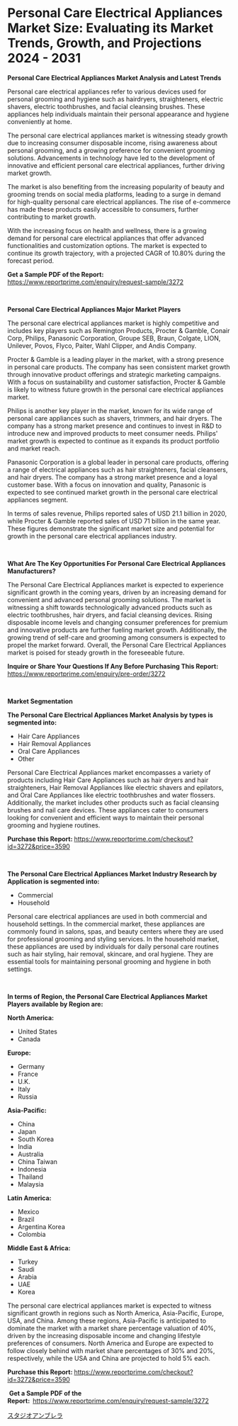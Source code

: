 <p><h1>Personal Care Electrical Appliances Market Size: Evaluating its Market Trends, Growth, and Projections 2024 - 2031</h1></p><p><strong>Personal Care Electrical Appliances Market Analysis and Latest Trends</strong></p>
<p><p>Personal care electrical appliances refer to various devices used for personal grooming and hygiene such as hairdryers, straighteners, electric shavers, electric toothbrushes, and facial cleansing brushes. These appliances help individuals maintain their personal appearance and hygiene conveniently at home.</p><p>The personal care electrical appliances market is witnessing steady growth due to increasing consumer disposable income, rising awareness about personal grooming, and a growing preference for convenient grooming solutions. Advancements in technology have led to the development of innovative and efficient personal care electrical appliances, further driving market growth.</p><p>The market is also benefiting from the increasing popularity of beauty and grooming trends on social media platforms, leading to a surge in demand for high-quality personal care electrical appliances. The rise of e-commerce has made these products easily accessible to consumers, further contributing to market growth.</p><p>With the increasing focus on health and wellness, there is a growing demand for personal care electrical appliances that offer advanced functionalities and customization options. The market is expected to continue its growth trajectory, with a projected CAGR of 10.80% during the forecast period.</p></p>
<p><strong>Get a Sample PDF of the Report:&nbsp;</strong> <a href="https://www.reportprime.com/enquiry/request-sample/3272">https://www.reportprime.com/enquiry/request-sample/3272</a></p>
<p>&nbsp;</p>
<p><strong>Personal Care Electrical Appliances Major Market Players</strong></p>
<p><p>The personal care electrical appliances market is highly competitive and includes key players such as Remington Products, Procter & Gamble, Conair Corp, Philips, Panasonic Corporation, Groupe SEB, Braun, Colgate, LION, Unilever, Povos, Flyco, Paiter, Wahl Clipper, and Andis Company.</p><p>Procter & Gamble is a leading player in the market, with a strong presence in personal care products. The company has seen consistent market growth through innovative product offerings and strategic marketing campaigns. With a focus on sustainability and customer satisfaction, Procter & Gamble is likely to witness future growth in the personal care electrical appliances market.</p><p>Philips is another key player in the market, known for its wide range of personal care appliances such as shavers, trimmers, and hair dryers. The company has a strong market presence and continues to invest in R&D to introduce new and improved products to meet consumer needs. Philips' market growth is expected to continue as it expands its product portfolio and market reach.</p><p>Panasonic Corporation is a global leader in personal care products, offering a range of electrical appliances such as hair straighteners, facial cleansers, and hair dryers. The company has a strong market presence and a loyal customer base. With a focus on innovation and quality, Panasonic is expected to see continued market growth in the personal care electrical appliances segment.</p><p>In terms of sales revenue, Philips reported sales of USD 21.1 billion in 2020, while Procter & Gamble reported sales of USD 71 billion in the same year. These figures demonstrate the significant market size and potential for growth in the personal care electrical appliances industry.</p></p>
<p>&nbsp;</p>
<p><strong>What Are The Key Opportunities For Personal Care Electrical Appliances Manufacturers?</strong></p>
<p><p>The Personal Care Electrical Appliances market is expected to experience significant growth in the coming years, driven by an increasing demand for convenient and advanced personal grooming solutions. The market is witnessing a shift towards technologically advanced products such as electric toothbrushes, hair dryers, and facial cleansing devices. Rising disposable income levels and changing consumer preferences for premium and innovative products are further fueling market growth. Additionally, the growing trend of self-care and grooming among consumers is expected to propel the market forward. Overall, the Personal Care Electrical Appliances market is poised for steady growth in the foreseeable future.</p></p>
<p><strong>Inquire or Share Your Questions If Any Before Purchasing This Report:</strong> <a href="https://www.reportprime.com/enquiry/pre-order/3272">https://www.reportprime.com/enquiry/pre-order/3272</a></p>
<p>&nbsp;</p>
<p><strong>Market Segmentation</strong></p>
<p><strong>The Personal Care Electrical Appliances Market Analysis by types is segmented into:</strong></p>
<p><ul><li>Hair Care Appliances</li><li>Hair Removal Appliances</li><li>Oral Care Appliances</li><li>Other</li></ul></p>
<p><p>Personal Care Electrical Appliances market encompasses a variety of products including Hair Care Appliances such as hair dryers and hair straighteners, Hair Removal Appliances like electric shavers and epilators, and Oral Care Appliances like electric toothbrushes and water flossers. Additionally, the market includes other products such as facial cleansing brushes and nail care devices. These appliances cater to consumers looking for convenient and efficient ways to maintain their personal grooming and hygiene routines.</p></p>
<p><strong>Purchase this Report:&nbsp;</strong><a href="https://www.reportprime.com/checkout?id=3272&price=3590">https://www.reportprime.com/checkout?id=3272&price=3590</a></p>
<p>&nbsp;</p>
<p><strong>The Personal Care Electrical Appliances Market Industry Research by Application is segmented into:</strong></p>
<p><ul><li>Commercial</li><li>Household</li></ul></p>
<p><p>Personal care electrical appliances are used in both commercial and household settings. In the commercial market, these appliances are commonly found in salons, spas, and beauty centers where they are used for professional grooming and styling services. In the household market, these appliances are used by individuals for daily personal care routines such as hair styling, hair removal, skincare, and oral hygiene. They are essential tools for maintaining personal grooming and hygiene in both settings.</p></p>
<p>&nbsp;</p>
<p><strong>In terms of Region, the Personal Care Electrical Appliances Market Players available by Region are:</strong></p>
<p>
    <p> <strong> North America: </strong>
        <ul>
            <li>United States</li>
            <li>Canada</li>
        </ul>
        </p> 
    <p> <strong> Europe: </strong>
        <ul>
            <li>Germany</li>
            <li>France</li>
            <li>U.K.</li>
            <li>Italy</li>
            <li>Russia</li>
        </ul>
        </p> 
    <p> <strong> Asia-Pacific: </strong>
        <ul>
            <li>China</li>
            <li>Japan</li>
            <li>South Korea</li>
            <li>India</li>
            <li>Australia</li>
            <li>China Taiwan</li>
            <li>Indonesia</li>
            <li>Thailand</li>
            <li>Malaysia</li>
        </ul>
        </p> 
    <p> <strong> Latin America: </strong>
        <ul>
            <li>Mexico</li>
            <li>Brazil</li>
            <li>Argentina Korea</li>
            <li>Colombia</li>
        </ul>
        </p> 
    <p> <strong> Middle East & Africa: </strong>
        <ul>
            <li>Turkey</li>
            <li>Saudi</li>
            <li>Arabia</li>
            <li>UAE</li>
            <li>Korea</li>
        </ul>
    </p>
    </p>
<p><p>The personal care electrical appliances market is expected to witness significant growth in regions such as North America, Asia-Pacific, Europe, USA, and China. Among these regions, Asia-Pacific is anticipated to dominate the market with a market share percentage valuation of 40%, driven by the increasing disposable income and changing lifestyle preferences of consumers. North America and Europe are expected to follow closely behind with market share percentages of 30% and 20%, respectively, while the USA and China are projected to hold 5% each.</p></p>
<p><strong>Purchase this Report: </strong><a href="https://www.reportprime.com/checkout?id=3272&price=3590">https://www.reportprime.com/checkout?id=3272&price=3590</a></p>
<p>&nbsp;<strong>Get a Sample PDF of the Report:&nbsp;&nbsp;</strong><a href="https://www.reportprime.com/enquiry/request-sample/3272">https://www.reportprime.com/enquiry/request-sample/3272</a></p>
<p><strong></strong></p>
<p><p><a href="https://github.com/oqxogxyvqe90775/Market-Research-Report-List-1/blob/main/907710613592.md">スタジオアンブレラ</a></p></p>